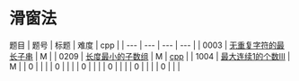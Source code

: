 <!--
 * @Author: QDX
 * @Date: 2022-12-23 10:13:22
 * @Description: 
-->
# 滑窗法

题目
| 题号 | 标题 | 难度 | cpp |
| --- | --- | --- | --- |
| 0003 | [无重复字符的最长子串](../solutions/0003_%E6%97%A0%E9%87%8D%E5%A4%8D%E5%AD%97%E7%AC%A6%E7%9A%84%E6%9C%80%E9%95%BF%E5%AD%90%E4%B8%B2.ipynb) | M |
| 0209 | [长度最小的子数组](../solutions/0209_%E9%95%BF%E5%BA%A6%E6%9C%80%E5%B0%8F%E7%9A%84%E5%AD%90%E6%95%B0%E7%BB%84.ipynb) | M | [cpp](../cpp_solutions/0209.cpp) |
| 1004 | [最大连续1的个数III](../solutions/1004_%E6%9C%80%E5%A4%A7%E8%BF%9E%E7%BB%AD1%E7%9A%84%E4%B8%AA%E6%95%B0III.ipynb) | M |
| 0 | []() |  |
| 0 | []() |  |
| 0 | []() |  |
| 0 | []() |  |
| 0 | []() |  |
| 0 | []() |  |
